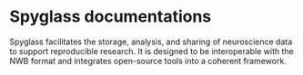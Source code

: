 # Spyglass documentations

Spyglass facilitates the storage, analysis, and sharing of neuroscience data to support reproducible research. It is designed to be interoperable with the NWB format and integrates open-source tools into a coherent framework.
